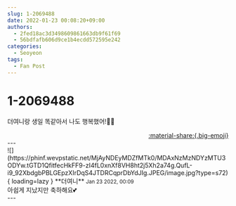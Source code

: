 ```yaml
---
slug: 1-2069488
date: 2022-01-23 00:08:20+09:00
authors:
  - 2fed18ac3d3498609861663db9f61f69
  - 56bdfafb606d9ce1b4ecdd572595e242
categories:
  - Seoyeon
tags:
  - Fan Post
---
```


# 1-2069488

<div class="post-container" markdown="1">
<div class="content-container md-sidebar__scrollwrap" markdown="1">

더여니랑 생일 똑같아서 나도 행복했어!🤍🤍

</div>
</div>

<div style="text-align: right;" markdown="1">
<a href="https://weverse.io/fromis9/fanpost/1-2069488" style="text-align: right;">:material-share:{.big-emoji}</a>
</div>
---

<div class="comments-container md-sidebar__scrollwrap" markdown="1">
<div class="comment" markdown="1">
<div class='id-container' markdown="1">
![](https://phinf.wevpstatic.net/MjAyNDEyMDZfMTk0/MDAxNzMzNDYzMTU3ODYw.tGTD1QfitfecHkFF9-zI4fL0xnXf8VH8ht2j5Xh2a74g.QufL-i9_92XbdgbPBLGEpzXIrDqS4JTDRCqprDbYdJIg.JPEG/image.jpg?type=s72){ loading=lazy }
**<span class="artist">더여니</span>** <small>Jan 23 2022, 00:09</small><br>
</div>
<div class='comment-body' markdown="1">
아쉽게 지났지만 축하해요💕
</div>
</div>
</div>
---
